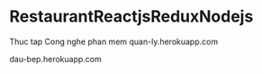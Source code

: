 # RestaurantReactjsReduxNodejs
Thuc tap Cong nghe phan mem
quan-ly.herokuapp.com

dau-bep.herokuapp.com

